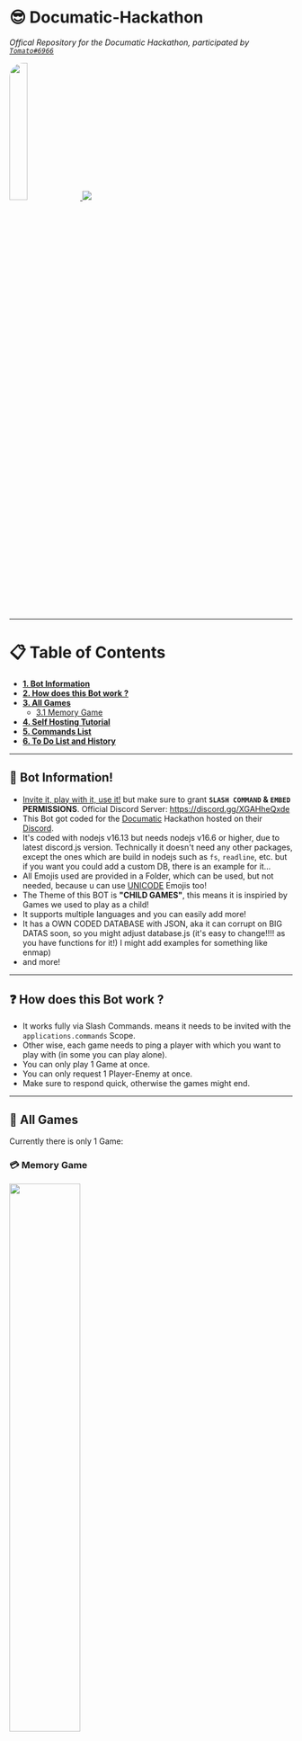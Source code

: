 # 😎 Documatic-Hackathon

*Offical Repository for the Documatic Hackathon, participated by [`Tomato#6966`](https://tomato6966.xyz)*

<a href="https://discord.com/api/oauth2/authorize?client_id=927938123936198787&permissions=2180368448&scope=bot%20applications.commands">
    <img src="https://imgur.com/8hftTNl.png" style="width: 25%;border-radius:25px;">
</a>
<a href="https://discord.gg/XGAHheQxde">
    <img src="https://discord.com/api/guilds/927935858810708040/widget.png">
</a>


***

# 📋 Table of Contents

- [**__1. Bot Information__**](https://github.com/Tomato6966/Documatic-Hackathon/blob/main/README.md#-bot-information)
- [**__2. How does this Bot work ?__**](https://github.com/Tomato6966/Documatic-Hackathon/#-how-does-this-bot-work-)
- [**__3. All Games__**](https://github.com/Tomato6966/Documatic-Hackathon/#-all-games)
    - [3.1 Memory Game](https://github.com/Tomato6966/Documatic-Hackathon/#-memory-game)
- [**__4. Self Hosting Tutorial__**](https://github.com/Tomato6966/Documatic-Hackathon/#%EF%B8%8F-self-hosting-tutorial)
- [**__5. Commands List__**](https://github.com/Tomato6966/Documatic-Hackathon/#-commands-list)
- [**__6. To Do List and History__**](https://github.com/Tomato6966/Documatic-Hackathon/#-to-do-and-history)

***

## 🤖 Bot Information!

 - [Invite it, play with it, use it!](https://discord.com/api/oauth2/authorize?client_id=927938123936198787&permissions=2180368448&scope=bot%20applications.commands) but make sure to grant **`SLASH COMMAND` & `EMBED` PERMISSIONS**. Official Discord Server: https://discord.gg/XGAHheQxde
 - This Bot got coded for the [Documatic](https://www.documatic.com/) Hackathon hosted on their [Discord](https://discord.gg/qQ6cpFFtNF).
 - It's coded with nodejs v16.13 but needs nodejs v16.6 or higher, due to latest discord.js version. Technically it doesn't need any other packages, except the ones which are build in nodejs such as `fs`, `readline`, etc. but if you want you could add a custom DB, there is an example for it...
 - All Emojis used are provided in a Folder, which can be used, but not needed, because u can use [UNICODE](https://getemoji.com) Emojis too!
 - The Theme of this BOT is **"CHILD GAMES"**, this means it is inspiried by Games we used to play as a child!
 - It supports multiple languages and you can easily add more!
 - It has a OWN CODED DATABASE with JSON, aka it can corrupt on BIG DATAS soon, so you might adjust database.js (it's easy to change!!!! as you have functions for it!) I might add examples for something like enmap)
 - and more!

***

## ❓ How does this Bot work ?

 - It works fully via Slash Commands. means it needs to be invited with the `applications.commands` Scope.
 - Other wise, each game needs to ping a player with which you want to play with (in some you can play alone).
 - You can only play 1 Game at once.
 - You can only request 1 Player-Enemy at once.
 - Make sure to respond quick, otherwise the games might end.

***

## 👾 All Games

Currently there is only 1 Game:

### 💳 Memory Game

<img src="https://i.imgur.com/oAqi4N1.png" style="width: 50%">

 - The Memory Game is simple explained, it is like **MEMORY CARDS**.
 - You pic 2 Cards and remember them. If it's a **match** you get **1 Point**.
 - The one with the **most points** is the **winner**.
 - you can play with the **bot, he is an EASY AI**, aka it will calculate the % of when to win and always win after X different wrong pics
 - You can play with **yourself** (but you will get 1 win and 1 loose at the same time... aka you control player 1 and 2)
 - You have **1 Minute** to **pic 2 cards**. Otherwise the game will end!
 - [Here](https://www.ultraboardgames.com/memory/game-rules.php) are **offical Memory Rules**

***

## ⚙️ Self Hosting Tutorial

- `1.` Download [nodejs](https://nodejs.org) v16.6 or higher I recommend v16.13, if you need it for a LINUX VPS check out my [CHEATSHEET](https://github.com/Tomato6966/Debian-Cheat-Sheet-Setup/wiki/3.1-Install-nodejs-and-npm)
- `2.` Download this Repo as a [ZIP]() and Extract it (open a CMD in that FOLDER), or clone it: `git clone https://github.com/Tomato6966/Documatic-Hackathon`
- `3.` CD into it: `cd Documatic-Hackathon`
- `4.` type `npm install`
- `5.` to start it type `node bot.js` or `node index.js` and then choose what you wanna do (`n` for skipping "FUN QUESTION", the answer for it would be `Documatic`)
- `--` to deploy slash commands do `node index.js` --> `n` --> `2` --> then choose
- `--` to host 24/7 Buy a [VPS](https://bero.milrato.dev) and host it with [PM2](https://github.com/Tomato6966/Debian-Cheat-Sheet-Setup/wiki/4-pm2-tutorial) `npm i -g pm2` --> `pm2 start bot.js`
- `--` to stop hosting it type <kbd>ctrl</kbd>+<kbd>c</kbd> in the console
- `--` Yes you can type `npm start` / `npm run`

***

## 💪 Commands list

> All Commands work via slash Commands!

 - `/language [change_language:german/bosnia/english/frensh/hindi/kurdish/spansish/]` ... change the language of the bot in that guild

 - `/ping [what_ping:api_ping/bot]` ... show the ping of the bot 
 - `/uptime` ... show the uptime of the bot
 - `/info [what_info:about_me/memory_game]` ... show some information
 - `/invite` ... invite it
 - `/support` ... show support server

 - `/leaderboard game:memory/all_games sort:maxpoints/avg_points_per_game` ... shows the leaderboard of all games or specific games + adds option to define the sorting style
 - `/userstats [user:@user]` ... shows stats of user (global & guild stats [maybe soon option to define global or guild]
 - **`/memory enemy:@user [boardsize:2x2_up_to_2_Points/3x3_up_to_4_Points/4x4_up_to_8_Points/5x5up_to_12_Points]`** ... plays a game of memory with options like who is the enemy and how big the board should be!

> You can play with yourself and with the bot as an ai

***

## 👀 To Do and History
> - ✅ Handler add: `Slash Commands and Event Handler + Deployer Option in console` **02.01.2022 20:00**
> - ✅ Minigame add: `Ask Question and answer with Documatic to access Bot` **02.01.2022 20:21**
> - ✅ Command add: `/ping` **02.01.2022 20:46**
> - ✅ Command add: `/info what_info` **03.01.2022 20:00**
> - ✅ Feature add: `add option to choose quick start` **03.01.2022 20:17**
> - ✅ Command add: `/memory` **03.01.2022 21:00**
> - ✅ Command add: `/language change_language` **04.01.2022 17:23** (recode everything again)
> - ✅ Languageadd: `German` **05.01.2022 18:45** (automated translation script with request and open google api to translate it)
> - ✅ Languageadd: `Spain` **05.01.2022 18:45** (automated translation script with request and open google api to translate it)
> - ✅ Languageadd: `Hindi` **05.01.2022 18:45** (automated translation script with request and open google api to translate it)
> - ✅ Languageadd: `Bosnia` **05.01.2022 18:45** (automated translation script with request and open google api to translate it)
> - ✅ Languageadd: `French` **05.01.2022 18:45** (automated translation script with request and open google api to translate it)
> - ✅ Languageadd: `Spanish` **05.01.2022 18:45** (automated translation script with request and open google api to translate it)
> - ✅ Languageadd: `Kurdish` **05.01.2022 18:45** (automated translation script with request and open google api to translate it)
> - ✅ Languageadd: `Ukrainian` **05.01.2022 18:45** (automated translation script with request and open google api to translate it)
> - ✅ DEBUG FOR BUGS: `Fix bugs in all languages and scripts + optimize it` **05.01.2022** 23:00 (5h of debugging & testing)
> - ✅ Command add: `/support` **06.01.2022 11:17**
> - ✅ Command add: `/uptime` **06.01.2022 11:17**
> - ✅ Command add: `/invite` **06.01.2022 11:17**
> - ✅ Feature add: `/memory --> play with yourself validation (get 1 win & 1 loose) (technically shouldn't change the lb)` **06.01.2022 13:10**
> - ✅ Feature add: `/memory --> Pick the bot to play with AI` **06.01.2022 13:57**
> - ✅ Feature add: `add bot.js to directly start the bot without userinput` **06.01.2022 14:00**
> - ✅ Command add: `/userstats user` **06.01.2022 14:20**
> - ✅ Command add: `/leaderboard game sort` **06.01.2022 14:43**
> - ❌ Add Game: `DOME`
> - ❌ Add Game: `Bubbles`
> - ❌ Add Game: `LADDERS`
> - ❌ Add Game: `"CUPS"`
> - ❌ Languageadd: `Arab`
> - ❌ Languageadd: `Czech`
> - ❌ Languageadd: `Dutch`
> - ❌ Languageadd: `chineese/japan`
> - ❌ Feature add: `sharding`
> - ❌ Feature add: `Automated Status Changer`

***

## [DEVELOPER - Discord Server 😎](https://discord.gg/milrato) | [Website](https://milrato.dev)
<a href="https://discord.gg/milrato"><img src="https://discord.com/api/guilds/773668217163218944/widget.png?style=banner2"></a>

***

## SUPPORT ME AND MILRATO DEVELOPMENT

> You can always Support me by inviting one of my **own Discord Bots**

[![2021's best Music Bot | Lava Music](https://cdn.discordapp.com/attachments/748533465972080670/817088638780440579/test3.png)](https://lava.milrato.dev)
[![Musicium Music Bot](https://cdn.discordapp.com/attachments/742446682381221938/770055673965707264/test1.png)](https://musicium.musicium.dev)
[![Milrato Multi Bot](https://cdn.discordapp.com/attachments/742446682381221938/770056826724679680/test1.png)](https://milrato.milrato.dev)

# Credits

> If consider using this Bot, make sure to credit me!
